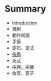 # Summary

* [Introduction](README.md)
* 規則
* 動作術語
* 手筋
* 定石、定式
* [佈局](chapter1.md)
* 死活
* [中押、中盤](zhong-ya-3001-zhong-pan.md)
* 收官、官子

